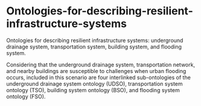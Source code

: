 # Ontologies-for-describing-resilient-infrastructure-systems
Ontologies for describing resilient infrastructure systems: underground drainage system, transportation system, building system, and flooding system. 

Considering that the underground drainage system, transportation network, and nearby buildings are susceptible to challenges when urban flooding occurs, included in this scenario are four interlinked sub-ontologies of the underground drainage system ontology (UDSO), transportation system ontology (TSO), building system ontology (BSO), and flooding system ontology (FSO). 
